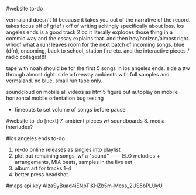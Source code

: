 #website to-do

vermaland doesn't fit because it takes you out of the narrative of the record. takes focus off of grief / off of writing achingly specifically about loss. los angeles ends is a good track 2 bc it literally explodes those thing in a commic way and the essay explains that. and then hov/horizon/almost right. whoof what a run! leaves room for the next batch of incoming songs. blue (dfn), oncoming, back to school, station fire etc. and the interactive pieces / radio collages!!!!

tape with noah should be for the first 5 songs in los angeles ends. side a ttw through almost right. side b freeway ambients with full samples and vermaland. no blue. small run tape only.

soundcloud on mobile
all videos as html5
figure out autoplay on mobile
horizontal mobile orientation bug testing
- timeouts to set volume of songs before pause

#website to-do [next] 
7. ambient pieces w/ soundboards
8. media interludes?

#los angeles ends to-do
1. re-do online releases as singles into playlist
2. plot out remaining songs, w/ a "sound" —— ELO melodies + arrangements, MIA beats, samples in the live set
3. album art for tracks 1-4
4. better press headshot

#maps api key
AIzaSyBuad4iENpTiKHZb5m-Mess_2US5bPLUyU